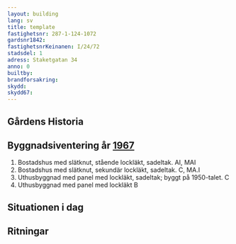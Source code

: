 ```yaml
---
layout: building
lang: sv
title: template
fastighetsnr: 287-1-124-1072
gardsnr1842:
fastighetsnrKeinanen: I/24/72
stadsdel: 1
adress: Staketgatan 34
anno: 0
builtby:
brandforsakring:
skydd:
skydd67:
---
```

## Gårdens Historia


## Byggnadsiventering år <a href="/sources/keinanen_karki.pdf">1967</a>
1. Bostadshus med slätknut, stående lockläkt, sadeltak. AI, MAI
2. Bostadshus med slätknut, sekundär lockläkt, sadeltak. C, MA.I
3. Uthusbyggnad med panel med lockläkt, sadeltak; byggt på 1950-talet. C
4. Uthusbyggnad med panel med lockläkt B


## Situationen i dag


## Ritningar
